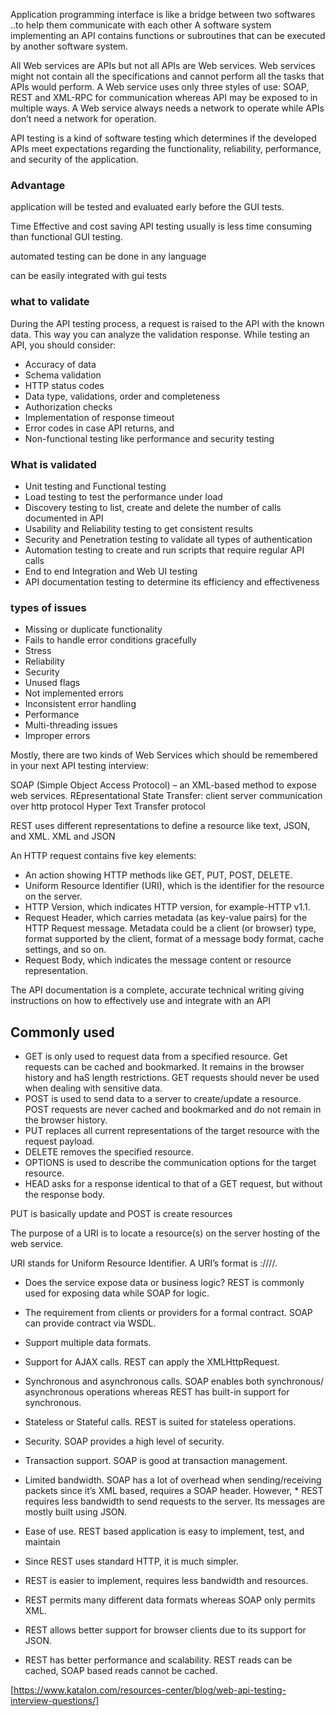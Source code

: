 
Application programming interface is like a bridge between two softwares ..to help them communicate with each other
 A software system implementing an API contains functions or subroutines that can be executed by another software system.


All Web services are APIs but not all APIs are Web services.
Web services might not contain all the specifications and cannot perform all the tasks that APIs would perform.
A Web service uses only three styles of use: SOAP, REST and XML-RPC for communication whereas API may be exposed to in multiple ways.
A Web service always needs a network to operate while APIs don’t need a network for operation.


API testing is a kind of software testing which determines if the developed APIs meet expectations regarding the functionality, reliability, performance, and security of the application.


### Advantage

application will be tested and evaluated early before the GUI tests. 

Time Effective and cost saving API testing usually is less time consuming than functional GUI testing.  

automated testing can be done in any language

can be easily integrated with gui tests

### what to validate
During the API testing process, a request is raised to the API with the known data. This way you can analyze the validation response. While testing an API, you should consider:

* Accuracy of data
* Schema validation
* HTTP status codes
* Data type, validations, order and completeness
* Authorization checks
* Implementation of response timeout
* Error codes in case API returns, and
* Non-functional testing like performance and security testing

### What is validated

* Unit testing and Functional testing
* Load testing to test the performance under load
* Discovery testing to list, create and delete the number of calls documented in API
* Usability and Reliability testing to get consistent results
* Security and Penetration testing to validate all types of authentication
* Automation testing to create and run scripts that require regular API calls
* End to end Integration and Web UI testing
* API documentation testing to determine its efficiency and effectiveness

### types of issues

* Missing or duplicate functionality
* Fails to handle error conditions gracefully
* Stress
* Reliability
* Security
* Unused flags
* Not implemented errors
* Inconsistent error handling
* Performance
* Multi-threading issues
* Improper errors

Mostly, there are two kinds of Web Services which should be remembered in your next API testing interview:

SOAP (Simple Object Access Protocol) – an XML-based method to expose web services.
REpresentational State Transfer: client server communication over http protocol Hyper Text Transfer protocol

REST uses different representations to define a resource like text, JSON, and XML.
XML and JSON


An HTTP request contains five key elements:

* An action showing HTTP methods like GET, PUT, POST, DELETE.
* Uniform Resource Identifier (URI), which is the identifier for the resource on the server.
* HTTP Version, which indicates HTTP version, for example-HTTP v1.1.
* Request Header, which carries metadata (as key-value pairs) for the HTTP Request message. Metadata could be a client (or browser) type, format supported by the client, format of a message body format, cache settings, and so on.
* Request Body, which indicates the message content or resource representation.


The API documentation is a complete, accurate technical writing giving instructions on how to effectively use and integrate with an API

## Commonly used 
* GET is only used to request data from a specified resource. Get requests can be cached and bookmarked. It remains in the browser history and haS length restrictions. GET requests should never be used when dealing with sensitive data.
* POST is used to send data to a server to create/update a resource. POST requests are never cached and bookmarked and do not remain in the browser history.
* PUT replaces all current representations of the target resource with the request payload.
* DELETE removes the specified resource.
* OPTIONS is used to describe the communication options for the target resource.
* HEAD asks for a response identical to that of a GET request, but without the response body.

PUT is basically update and POST is create resources

The purpose of a URI is to locate a resource(s) on the server hosting of the web service.

URI stands for Uniform Resource Identifier. 
A URI’s format is <protocol>://<service-name>/<ResourceType>/<ResourceID>.
 
* Does the service expose data or business logic? REST is commonly used for exposing data while SOAP for logic.
* The requirement from clients or providers for a formal contract. SOAP can provide contract via WSDL.
* Support multiple data formats.
* Support for AJAX calls. REST can apply the XMLHttpRequest.
* Synchronous and asynchronous calls. SOAP enables both synchronous/ asynchronous operations whereas REST has built-in support for synchronous.
* Stateless or Stateful calls. REST is suited for stateless operations.
* Security. SOAP provides a high level of security.
* Transaction support. SOAP is good at transaction management.
* Limited bandwidth. SOAP has a lot of overhead when sending/receiving packets since it’s XML based, requires a SOAP header. However, * REST requires less bandwidth to send requests to the server. Its messages are mostly built using JSON.
* Ease of use. REST based application is easy to implement, test, and maintain


* Since REST uses standard HTTP, it is much simpler.
* REST is easier to implement, requires less bandwidth and resources.
* REST permits many different data formats whereas SOAP only permits XML.
* REST allows better support for browser clients due to its support for JSON.
* REST has better performance and scalability. REST reads can be cached, SOAP based reads cannot be cached.


[https://www.katalon.com/resources-center/blog/web-api-testing-interview-questions/]
